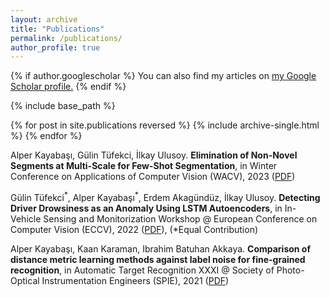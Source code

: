 ```yaml
---
layout: archive
title: "Publications"
permalink: /publications/
author_profile: true
---
```


{% if author.googlescholar %}
  You can also find my articles on <u><a href="{{author.googlescholar}}">my Google Scholar profile</a>.</u>
{% endif %}

{% include base_path %}

{% for post in site.publications reversed %}
  {% include archive-single.html %}
{% endfor %}

Alper Kayabaşı, Gülin Tüfekci, İlkay Ulusoy. **Elimination of Non-Novel Segments at Multi-Scale for Few-Shot Segmentation**, in Winter Conference on Applications of Computer Vision (WACV), 2023 ([PDF](https://arxiv.org/abs/2211.02300))

Gülin Tüfekci<sup>\*</sup>, Alper Kayabaşı<sup>\*</sup>, Erdem Akagündüz, İlkay Ulusoy. **Detecting Driver Drowsiness as an Anomaly Using LSTM Autoencoders**, in  In-Vehicle Sensing and Monitorization Workshop @ European Conference on Computer Vision (ECCV), 2022 ([PDF](https://arxiv.org/abs/2209.05269)), (*Equal Contribution)


Alper Kayabaşı, Kaan Karaman, Ibrahim Batuhan Akkaya. **Comparison of distance metric learning methods against label noise for fine-grained recognition**, in Automatic Target Recognition XXXI @ Society of Photo-Optical Instrumentation Engineers (SPIE), 2021 ([PDF](https://www.spiedigitallibrary.org/conference-proceedings-of-spie/11729/117290F/Comparison-of-distance-metric-learning-methods-against-label-noise-for/10.1117/12.2587246.short?SSO=1))
